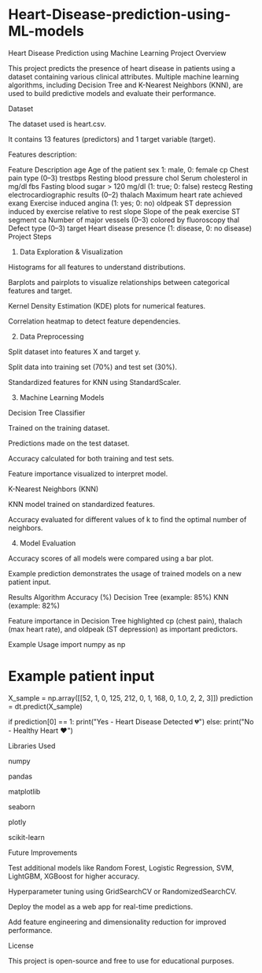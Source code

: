 # Heart-Disease-prediction-using-ML-models
Heart Disease Prediction using Machine Learning
Project Overview

This project predicts the presence of heart disease in patients using a dataset containing various clinical attributes. Multiple machine learning algorithms, including Decision Tree and K-Nearest Neighbors (KNN), are used to build predictive models and evaluate their performance.

Dataset

The dataset used is heart.csv.

It contains 13 features (predictors) and 1 target variable (target).

Features description:

Feature	Description
age	Age of the patient
sex	1: male, 0: female
cp	Chest pain type (0–3)
trestbps	Resting blood pressure
chol	Serum cholesterol in mg/dl
fbs	Fasting blood sugar > 120 mg/dl (1: true; 0: false)
restecg	Resting electrocardiographic results (0–2)
thalach	Maximum heart rate achieved
exang	Exercise induced angina (1: yes; 0: no)
oldpeak	ST depression induced by exercise relative to rest
slope	Slope of the peak exercise ST segment
ca	Number of major vessels (0–3) colored by fluoroscopy
thal	Defect type (0–3)
target	Heart disease presence (1: disease, 0: no disease)
Project Steps
1. Data Exploration & Visualization

Histograms for all features to understand distributions.

Barplots and pairplots to visualize relationships between categorical features and target.

Kernel Density Estimation (KDE) plots for numerical features.

Correlation heatmap to detect feature dependencies.

2. Data Preprocessing

Split dataset into features X and target y.

Split data into training set (70%) and test set (30%).

Standardized features for KNN using StandardScaler.

3. Machine Learning Models

Decision Tree Classifier

Trained on the training dataset.

Predictions made on the test dataset.

Accuracy calculated for both training and test sets.

Feature importance visualized to interpret model.

K-Nearest Neighbors (KNN)

KNN model trained on standardized features.

Accuracy evaluated for different values of k to find the optimal number of neighbors.

4. Model Evaluation

Accuracy scores of all models were compared using a bar plot.

Example prediction demonstrates the usage of trained models on a new patient input.

Results
Algorithm	Accuracy (%)
Decision Tree	(example: 85%)
KNN	(example: 82%)

Feature importance in Decision Tree highlighted cp (chest pain), thalach (max heart rate), and oldpeak (ST depression) as important predictors.

Example Usage
import numpy as np

# Example patient input
X_sample = np.array([[52, 1, 0, 125, 212, 0, 1, 168, 0, 1.0, 2, 2, 3]])
prediction = dt.predict(X_sample)

if prediction[0] == 1:
    print("Yes - Heart Disease Detected 💔")
else:
    print("No - Healthy Heart ❤️")

Libraries Used

numpy

pandas

matplotlib

seaborn

plotly

scikit-learn

Future Improvements

Test additional models like Random Forest, Logistic Regression, SVM, LightGBM, XGBoost for higher accuracy.

Hyperparameter tuning using GridSearchCV or RandomizedSearchCV.

Deploy the model as a web app for real-time predictions.

Add feature engineering and dimensionality reduction for improved performance.

License

This project is open-source and free to use for educational purposes.
